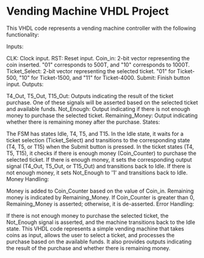 # Vending Machine VHDL Project

This VHDL code represents a vending machine controller with the following functionality:

Inputs:

CLK: Clock input.
RST: Reset input.
Coin_in: 2-bit vector representing the coin inserted. "01" corresponds to 500T, and "10" corresponds to 1000T.
Ticket_Select: 2-bit vector representing the selected ticket. "01" for Ticket-500, "10" for Ticket-1500, and "11" for Ticket-4000.
Submit: Finish button input.
Outputs:

T4_Out, T5_Out, T15_Out: Outputs indicating the result of the ticket purchase. One of these signals will be asserted based on the selected ticket and available funds.
Not_Enough: Output indicating if there is not enough money to purchase the selected ticket.
Remaining_Money: Output indicating whether there is remaining money after the purchase.
States:

The FSM has states Idle, T4, T5, and T15.
In the Idle state, it waits for a ticket selection (Ticket_Select) and transitions to the corresponding state (T4, T5, or T15) when the Submit button is pressed.
In the ticket states (T4, T5, T15), it checks if there is enough money (Coin_Counter) to purchase the selected ticket. If there is enough money, it sets the corresponding output signal (T4_Out, T5_Out, or T15_Out) and transitions back to Idle. If there is not enough money, it sets Not_Enough to '1' and transitions back to Idle.
Money Handling:

Money is added to Coin_Counter based on the value of Coin_in.
Remaining money is indicated by Remaining_Money. If Coin_Counter is greater than 0, Remaining_Money is asserted; otherwise, it is de-asserted.
Error Handling:

If there is not enough money to purchase the selected ticket, the Not_Enough signal is asserted, and the machine transitions back to the Idle state.
This VHDL code represents a simple vending machine that takes coins as input, allows the user to select a ticket, and processes the purchase based on the available funds. It also provides outputs indicating the result of the purchase and whether there is remaining money.
 

